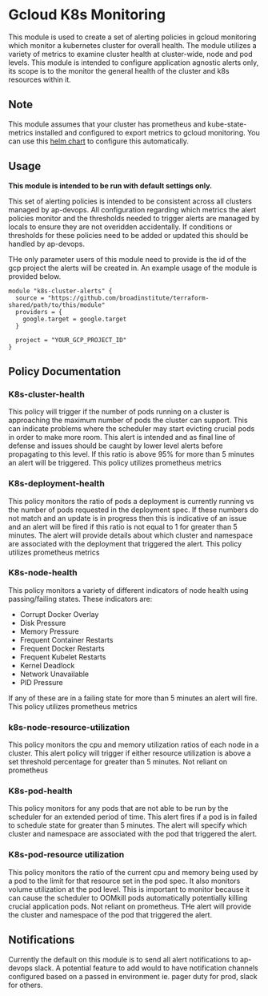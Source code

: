 # Gcloud K8s Monitoring
This module is used to create a set of alerting policies in gcloud monitoring which monitor a kubernetes cluster for overall health. The module utilizes a variety of metrics to examine cluster health at cluster-wide, node and pod levels. This module is intended to configure application agnostic alerts only, its scope is to the monitor the general health of the cluster and k8s resources within it.

## Note
This module assumes that your cluster has prometheus and kube-state-metrics installed and configured to export metrics to gcloud monitoring. You can use this [helm chart](placeholder) to configure this automatically.


## Usage
**This module is intended to be run with default settings only.** 

This set of alerting policies is intended to be consistent across all clusters managed by ap-devops. All configuration regarding which metrics the alert policies monitor and the thresholds needed to trigger alerts are managed by locals to ensure they are not overidden accidentally. If conditions or thresholds for these policies need to be added or updated this should be handled by ap-devops.

THe only parameter users of this module need to provide is the id of the gcp project the alerts will be created in. An example usage of the module is provided below. 

```
module "k8s-cluster-alerts" {
  source = "https://github.com/broadinstitute/terraform-shared/path/to/this/module"
  providers = {
    google.target = google.target
  }

  project = "YOUR_GCP_PROJECT_ID"
}
```

## Policy Documentation

### K8s-cluster-health
This policy will trigger if the number of pods running on a cluster is approaching the maximum number of pods the cluster can support. This can indicate problems where the scheduler may start evicting crucial pods in order to make more room. This alert is intended and as final line of defense and issues should be caught by lower level alerts before propagating to this level. If this ratio is above 95% for more than 5 minutes an alert will be triggered. This policy utilizes prometheus metrics

### K8s-deployment-health
This policy monitors the ratio of pods a deployment is currently running vs the number of pods requested in the deployment spec. If these numbers do not match and an update is in progress then this is indicative of an issue and an alert will be fired if this ratio is not equal to 1 for greater than 5 minutes. The alert will provide details about which cluster and namespace are associated with the deployment that triggered the alert. This policy utilizes prometheus metrics

### K8s-node-health
This policy monitors a variety of different indicators of node health using passing/failing states. These indicators are: 
- Corrupt Docker Overlay
- Disk Pressure
- Memory Pressure
- Frequent Container Restarts
- Frequent Docker Restarts
- Frequent Kubelet Restarts
- Kernel Deadlock
- Network Unavailable
- PID Pressure

If any of these are in a failing state for more than 5 minutes an alert will fire. This policy utilizes prometheus metrics

### k8s-node-resource-utilization
This policy monitors the cpu and memory utilization ratios of each node in a cluster. This alert policy will trigger if either resource utilization is above a set threshold percentage for greater than 5 minutes. Not reliant on prometheus

### K8s-pod-health
This policy monitors for any pods that are not able to be run by the scheduler for an extended period of time. This alert fires if a pod is in failed to schedule state for greater than 5 minutes. The alert will specify which cluster and namespace are associated with the pod that triggered the alert.

### K8s-pod-resource utilization 
This policy monitors the ratio of the current cpu and memory being used by a pod to the limit for that resource set in the pod spec. It also monitors volume utilization at the pod level. This is important to monitor because it can cause the scheduler to OOMkill pods automatically potentially killing crucial application pods. Not reliant on prometheus. THe alert will provide the cluster and namespace of the pod that triggered the alert.

## Notifications
Currently the default on this module is to send all alert notifications to ap-devops slack. A potential feature to add would to have notification channels configured based on a passed in environment ie. pager duty for prod, slack for others.
